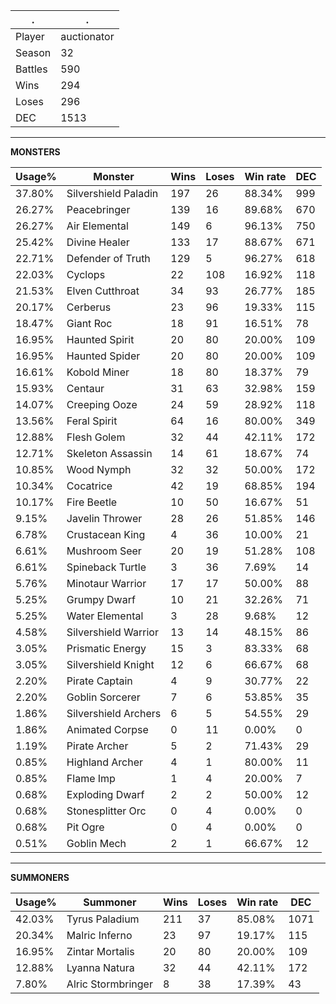 .|.
|-|-
Player|auctionator
Season|32
Battles|590
Wins|294
Loses|296
DEC|1513

---
**MONSTERS**

Usage%|Monster|Wins|Loses|Win rate|DEC|
-|-|-|-|-|-|
37.80%|Silvershield Paladin|197|26|88.34%|999|
26.27%|Peacebringer|139|16|89.68%|670|
26.27%|Air Elemental|149|6|96.13%|750|
25.42%|Divine Healer|133|17|88.67%|671|
22.71%|Defender of Truth|129|5|96.27%|618|
22.03%|Cyclops|22|108|16.92%|118|
21.53%|Elven Cutthroat|34|93|26.77%|185|
20.17%|Cerberus|23|96|19.33%|115|
18.47%|Giant Roc|18|91|16.51%|78|
16.95%|Haunted Spirit|20|80|20.00%|109|
16.95%|Haunted Spider|20|80|20.00%|109|
16.61%|Kobold Miner|18|80|18.37%|79|
15.93%|Centaur|31|63|32.98%|159|
14.07%|Creeping Ooze|24|59|28.92%|118|
13.56%|Feral Spirit|64|16|80.00%|349|
12.88%|Flesh Golem|32|44|42.11%|172|
12.71%|Skeleton Assassin|14|61|18.67%|74|
10.85%|Wood Nymph|32|32|50.00%|172|
10.34%|Cocatrice|42|19|68.85%|194|
10.17%|Fire Beetle|10|50|16.67%|51|
9.15%|Javelin Thrower|28|26|51.85%|146|
6.78%|Crustacean King|4|36|10.00%|21|
6.61%|Mushroom Seer|20|19|51.28%|108|
6.61%|Spineback Turtle|3|36|7.69%|14|
5.76%|Minotaur Warrior|17|17|50.00%|88|
5.25%|Grumpy Dwarf|10|21|32.26%|71|
5.25%|Water Elemental|3|28|9.68%|12|
4.58%|Silvershield Warrior|13|14|48.15%|86|
3.05%|Prismatic Energy|15|3|83.33%|68|
3.05%|Silvershield Knight|12|6|66.67%|68|
2.20%|Pirate Captain|4|9|30.77%|22|
2.20%|Goblin Sorcerer|7|6|53.85%|35|
1.86%|Silvershield Archers|6|5|54.55%|29|
1.86%|Animated Corpse|0|11|0.00%|0|
1.19%|Pirate Archer|5|2|71.43%|29|
0.85%|Highland Archer|4|1|80.00%|11|
0.85%|Flame Imp|1|4|20.00%|7|
0.68%|Exploding Dwarf|2|2|50.00%|12|
0.68%|Stonesplitter Orc|0|4|0.00%|0|
0.68%|Pit Ogre|0|4|0.00%|0|
0.51%|Goblin Mech|2|1|66.67%|12|

---
**SUMMONERS**

Usage%|Summoner|Wins|Loses|Win rate|DEC|
-|-|-|-|-|-|
42.03%|Tyrus Paladium|211|37|85.08%|1071|
20.34%|Malric Inferno|23|97|19.17%|115|
16.95%|Zintar Mortalis|20|80|20.00%|109|
12.88%|Lyanna Natura|32|44|42.11%|172|
7.80%|Alric Stormbringer|8|38|17.39%|43|
